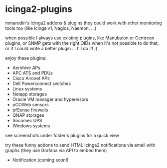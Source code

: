 # icinga2-plugins
mmarodin's Icinga2 addons & plugins
they could work with other monitoring tools too (like Icinga v1, Nagios, Naemon, ...)

when possible I always use existing plugins, like Manubulon or Centreon plugins, or SNMP gets with the right OIDs
when it's not possible to do that, or if I could write a better plugin ... I'll do it! ;)

enjoy these plugins:
- Aerohive APs
- APC ATS and PDUs
- Cisco Aironet APs
- Dell Powerconnect switches
- Linux systems
- Netapp storages
- Oracle VM manager and hypervisors
- pCOWeb sensors
- pfSense firewalls
- QNAP storages
- Socomec UPS
- Windows systems

see screenshots under folder's plugins for a quick view

try these funny addons to send HTML Icinga2 notifications via email with graphs (they use Grafana via API to embed them)
- Notification (coming soon!)